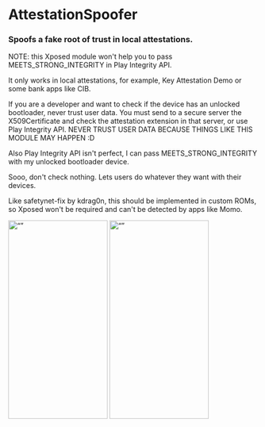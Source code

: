 # AttestationSpoofer

### Spoofs a fake root of trust in local attestations.

NOTE: this Xposed module won't help you to pass MEETS_STRONG_INTEGRITY in Play Integrity API.

It only works in local attestations, for example, Key Attestation Demo or some bank apps like CIB.

If you are a developer and want to check if the device has an unlocked bootloader, never trust user data.
You must send to a secure server the X509Certificate and check the attestation extension in that server, or use Play Integrity API.
NEVER TRUST USER DATA BECAUSE THINGS LIKE THIS MODULE MAY HAPPEN :D

Also Play Integrity API isn't perfect, I can pass MEETS_STRONG_INTEGRITY with my unlocked bootloader device.

Sooo, don't check nothing. Lets users do whatever they want with their devices.

Like safetynet-fix by kdrag0n, this should be implemented in custom ROMs, so Xposed won't be required and can't be detected by apps like Momo.

<img src="https://github.com/Xposed-Modules-Repo/es.swer45.attestationspoofer/assets/98092901/b597a1f7-f71e-4b1d-a70a-2d13bf5a80b7" alt= “” width="200" height="400">
<img src="https://github.com/Xposed-Modules-Repo/es.swer45.attestationspoofer/assets/98092901/181e37cc-bdca-4d1c-b0f4-633095a0f9ed" alt= “” width="200" height="400">
